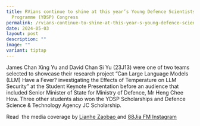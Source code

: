 ```yaml
---
title: RVians continue to shine at this year’s Young Defence Scientists
  Programme (YDSP) Congress
permalink: /rvians-continue-to-shine-at-this-year-s-young-defence-scientists-programme-ydsp-congress/
date: 2024-05-03
layout: post
description: ""
image: ""
variant: tiptap
---
```

<p>James Chan Xing Yu and David Chan Si Yu (23J13) were one of two teams
selected to showcase their research project “Can Large Language Models
(LLM) Have a Fever? investigating the Effects of Temperature on LLM Security”
at the Student Keynote Presentation before an audience that included Senior
Minister of State for Ministry of Defence, Mr Heng Chee How. Three other
students also won the YDSP Scholarships and Defence Science &amp; Technology
Agency JC Scholarship.</p>
<p>Read&nbsp; the media coverage by&nbsp;<a href="https://www.zaobao.com.sg/realtime/singapore/story20220531-1278156" rel="noopener noreferrer nofollow" target="_blank"><u>Lianhe Zaobao </u></a>and
<a href="https://www.instagram.com/883jia/reel/C6OtDYZJ6nP/" rel="noopener noreferrer nofollow" target="_blank">88Jia FM Instagram</a>
</p>
<p></p>
<p></p>